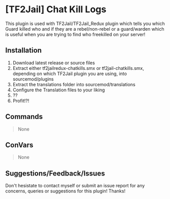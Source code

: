 # [TF2Jail] Chat Kill Logs
This plugin is used with TF2Jail/TF2Jail_Redux plugin which tells you which Guard killed who and if they are a rebel/non-rebel or a guard/warden which is useful when you are trying to find who freekilled on your server! 


## Installation
1. Download latest release or source files
2. Extract either tf2jailredux-chatkills.smx or tf2jail-chatkills.smx, depending on which TF2Jail plugin you are using, into sourcemod/plugins
3. Extract the translations folder into sourcemod/translations
3. Configure the Translation files to your liking
4. ??
5. Profit!?!

## Commands
> None

## ConVars
> None
  
## Suggestions/Feedback/Issues

Don't hesistate to contact myself or submit an issue report for any concerns, queries or suggestions for this plugin!
Thanks!

